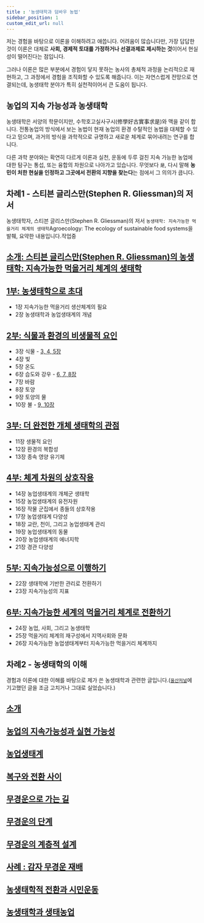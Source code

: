 ```yaml
---
title : '농생태학과 덤바우 농법' 
sidebar_position: 1
custom_edit_url: null
---
```


저는 경험을 바탕으로 이론을 이해하려고 애씁니다. 어려움이 많습니다만, 가장 답답한 것이 이론은 대체로  **사회, 경제적 토대를 가정하거나 선결과제로 제시하는 것**이어서 현실성이 떨어진다는 점입니다.

그러나 이론은 많은 부분에서 경험이 닿지 못하는 농사의 총체적 과정을 논리적으로 재현하고, 그 과정에서 경험을 조직화할 수 있도록 해줍니다. 이는 자연스럽게 전망으로 연결되는데, 농생태학 분야가 특히 실천적이어서 큰 도움이 됩니다.

## 농업의 지속 가능성과 농생태학 

농생태학은 서양의 학문이지만, 수학호고실사구시(修學好古實事求是)와 맥을 같이 합니다. 전통농업의 방식에서 보는 농법이 현재 농업의 환경 수탈적인 농법을 대체할 수 있다고 믿으며, 과거의 방식을 과학적으로 규명하고 새로운 체계로 묶어내려는 연구를 합니다. 

다른 과학 분야와는 확연히 다르게 이론과 실천, 운동에 두루 걸친 지속 가능한 농업에 대한 탐구는 통섭, 또는 융합의 차원으로 나아가고 있습니다.  무엇보다 `是`, 다시 말해 **농민이 처한 현실을 인정하고 그곳에서 전환의 지향을 찾는다**는 점에서 그 의의가 큽니다.  

## 차례1 - 스티븐 글리스만(Stephen R. Gliessman)의 저서

농생태학자, 스티븐 글리스만(Stephen R. Gliessman)의 저서 `농생태학: 지속가능한 먹을거리 체계의 생태학`Agroecology: The ecology of sustainable food systems을 발췌, 요약한 내용입니다.<span class="inline-flex items-center justify-center px-1 py-1 text-xs font-bold leading-none text-red-100 bg-red-400 rounded align-text-top">작업중</span>

## [소개: 스티븐 글리스만(Stephen R. Gliessman)의 농생태학: 지속가능한 먹을거리 체계의 생태학](/docs/agroecology/chapter-0/)

## [1부: 농생태학으로 초대](/docs/agroecology/chapter-1/)

- 1장 지속가능한 먹을거리 생산체계의 필요
- 2장 농생태학과 농업생태계의 개념

## [2부: 식물과 환경의 비생물적 요인](/docs/agroecology/chapter-2)

- 3장 식물 - [3, 4, 5장](/docs/agroecology/chapter-2)
- 4장 빛
- 5장 온도
- 6장 습도와 강우 - [6, 7, 8장](/docs/agroecology/chapter-2-1)
- 7장 바람
- 8장 토양
- 9장 토양의 물
- 10장 불 - [9, 10장](/docs/agroecology/chapter-2-2)

## [3부: 더 완전한 개체 생태학의 관점](/docs/agroecology/chapter-3)

- 11장 생물적 요인
- 12장 환경의 복합성
- 13장 종속 영양 유기체

## [4부: 체계 차원의 상호작용](/docs/agroecology/chapter-4)

- 14장 농업생태계의 개체군 생태학
- 15장 농업생태계의 유전자원
- 16장 작물 군집에서 종들의 상호작용
- 17장 농업생태계 다양성
- 18장 교란, 천이, 그리고 농업생태계 관리
- 19장 농업생태계의 동물
- 20장 농업생태계의 에너지학
- 21장 경관 다양성

## [5부: 지속가능성으로 이행하기](/docs/agroecology/chapter-5)

- 22장 생태학에 기반한 관리로 전환하기
- 23장 지속가능성의 지표

## [6부: 지속가능한 세계의 먹을거리 체계로 전환하기](/docs/agroecology/chapter-6)

- 24장 농업, 사회, 그리고 농생태학
- 25장 먹을거리 체계의 재구성에서 지역사회와 문화
- 26장 지속가능한 농업생태계부터 지속가능한 먹을거리 체계까지  

## 차례2 - 농생태학의 이해

경험과 이론에 대한 이해를 바탕으로 제가 쓴 농생태학과 관련한 글입니다.([`울산저널`](http://www.usjournal.kr/)에 기고했던 글을 조금 고치거나 그대로 실었습니다.) 

## [소개](/docs/agroguide/0-guide)

## [농업의 지속가능성과 실현 가능성](/docs/agroguide/1-guide)

## [농업생태계](/docs/agroguide/2-guide)

## [복구와 전환 사이](/docs/agroguide/3-guide)

## [무경운으로 가는 길](/docs/agroguide/4-guide)

## [무경운의 단계](/docs/agroguide/5-guide)

## [무경운의 계층적 설계](/docs/agroguide/6-guide)

## [사례 : 감자 무경운 재배](/docs/agroguide/7-guide)

## [농생태학적 전환과 시민운동](/docs/agroguide/8-guide)

## [농생태학과 생태농업](/docs/agroguide/9-guide)